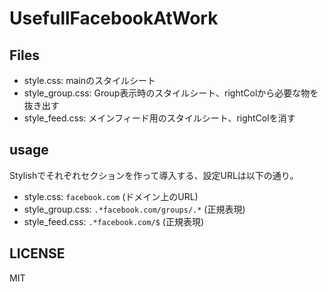 # UsefullFacebookAtWork

## Files
- style.css: mainのスタイルシート
- style_group.css: Group表示時のスタイルシート、rightColから必要な物を抜き出す
- style_feed.css: メインフィード用のスタイルシート、rightColを消す

## usage
Stylishでそれぞれセクションを作って導入する、設定URLは以下の通り。
- style.css: `facebook.com` (ドメイン上のURL)
- style_group.css: `.*facebook.com/groups/.*` (正規表現)
- style_feed.css: `.*facebook.com/$` (正規表現)

## LICENSE
MIT
